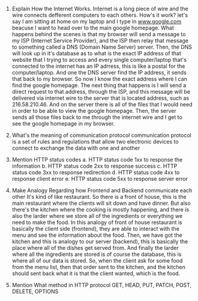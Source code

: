 1. Explain How the Internet Works.
   Internet is a long piece of wire and the wire connects defferent computers to each others. How's it work? let's say I am sitting at home on my laptop and I type in www.google.com beacuse I want to head over to the main google homepage. What happens behind the scenes is that my browser will send a message to my ISP (Internet Service Provider), and the ISP then relay that message to something called a DNS (Domain Name Server) server. Then, the DNS will look up in it's database as to what is the exact IP address of that website that I trying to access and every single computer/laptop that's connected to the internet has an IP adrress, this is like a postal for the computer/laptop. And one the DNS server find the IP address, it sends that back to my browser. So now I know the exact address where I can find the google homepage. The next thing that happens is I will send a direct request to that address, through the ISP, and this message will be delivered via internet wire to the server that is located address, such as 216.58.210.46. And on the server there is all of the files that I would need in order to be able to view the google homepage. Then, the server sends all those files back to me through the internet wire and I get to see the google homepage in my browser.

2. What's the meaning of communication protocol
   communication protocol is a set of rules and regulations that allow two electronic devices to connect to exchange the data with one and another

3. Mention HTTP status codes
   a. HTTP status code 1xx to response the information
   b. HTTP status code 2xx to response success
   c. HTTP status code 3xx to response redirection
   d. HTTP status code 4xx to response client error
   e. HTTP status code 5xx to response server error

4. Make Analogy Regarding how Frontend and Backend communicate each other
   It's kind of like restaurant. So there is a front of house, this is the main restaurant where the clients will sit down and have dinner. But also there's the kitchen where the cooking is mostly happening, and there is also the larder where we store all of the ingredients or everything we need to make the food. In this analogy of front of house restaurant is basically the client side (frontend), they are able to interact with the menu and see the information about the food. Then, we have got the kitchen and this is analogy to our server (backend), this is basically the place where all of the dishes get served from. And finally the larder where all the ingredients are stored is of course the database, this is where all of our data is stored. So, when the client ask for some food from the menu list, then that order sent to the kitchen, and the kitchen should sent back what it is that the client wanted, which is the food.

5. Mention What method in HTTP protocol
   GET, HEAD, PUT, PATCH, POST, DELETE, OPTIONS
